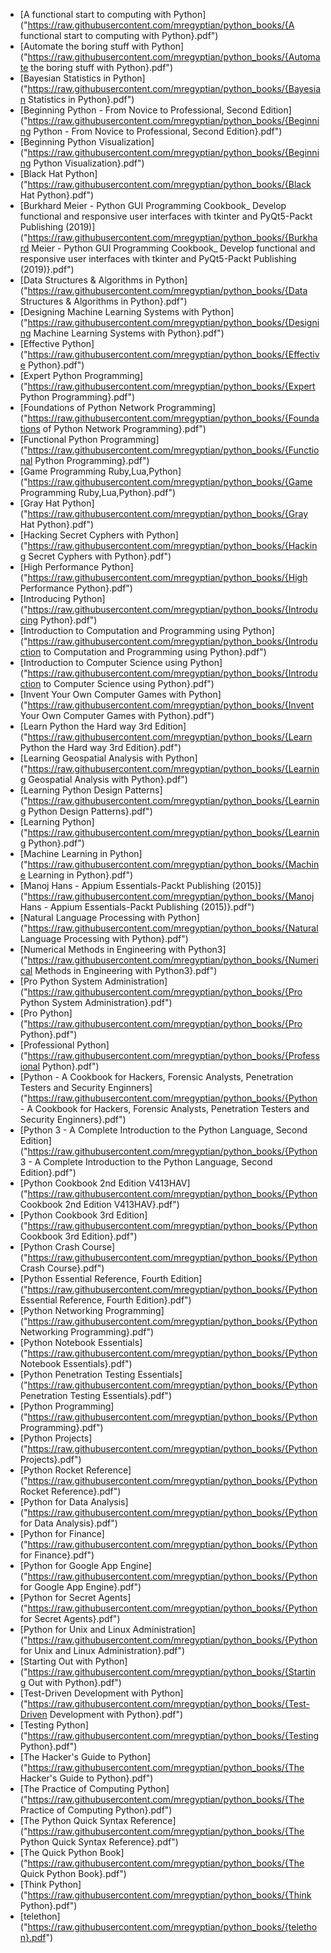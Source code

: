 - [A functional start to computing with Python] ("https://raw.githubusercontent.com/mregyptian/python_books/{A functional start to computing with Python}.pdf")
- [Automate the boring stuff with Python] ("https://raw.githubusercontent.com/mregyptian/python_books/{Automate the boring stuff with Python}.pdf")
- [Bayesian Statistics in Python] ("https://raw.githubusercontent.com/mregyptian/python_books/{Bayesian Statistics in Python}.pdf")
- [Beginning Python - From Novice to Professional, Second Edition] ("https://raw.githubusercontent.com/mregyptian/python_books/{Beginning Python - From Novice to Professional, Second Edition}.pdf")
- [Beginning Python Visualization] ("https://raw.githubusercontent.com/mregyptian/python_books/{Beginning Python Visualization}.pdf")
- [Black Hat Python] ("https://raw.githubusercontent.com/mregyptian/python_books/{Black Hat Python}.pdf")
- [Burkhard Meier - Python GUI Programming Cookbook_ Develop functional and responsive user interfaces with tkinter and PyQt5-Packt Publishing (2019)] ("https://raw.githubusercontent.com/mregyptian/python_books/{Burkhard Meier - Python GUI Programming Cookbook_ Develop functional and responsive user interfaces with tkinter and PyQt5-Packt Publishing (2019)}.pdf")
- [Data Structures & Algorithms in Python] ("https://raw.githubusercontent.com/mregyptian/python_books/{Data Structures & Algorithms in Python}.pdf")
- [Designing Machine Learning Systems with Python] ("https://raw.githubusercontent.com/mregyptian/python_books/{Designing Machine Learning Systems with Python}.pdf")
- [Effective Python] ("https://raw.githubusercontent.com/mregyptian/python_books/{Effective Python}.pdf")
- [Expert Python Programming] ("https://raw.githubusercontent.com/mregyptian/python_books/{Expert Python Programming}.pdf")
- [Foundations of Python Network Programming] ("https://raw.githubusercontent.com/mregyptian/python_books/{Foundations of Python Network Programming}.pdf")
- [Functional Python Programming] ("https://raw.githubusercontent.com/mregyptian/python_books/{Functional Python Programming}.pdf")
- [Game Programming Ruby,Lua,Python] ("https://raw.githubusercontent.com/mregyptian/python_books/{Game Programming Ruby,Lua,Python}.pdf")
- [Gray Hat Python] ("https://raw.githubusercontent.com/mregyptian/python_books/{Gray Hat Python}.pdf")
- [Hacking Secret Cyphers with Python] ("https://raw.githubusercontent.com/mregyptian/python_books/{Hacking Secret Cyphers with Python}.pdf")
- [High Performance Python] ("https://raw.githubusercontent.com/mregyptian/python_books/{High Performance Python}.pdf")
- [Introducing Python] ("https://raw.githubusercontent.com/mregyptian/python_books/{Introducing Python}.pdf")
- [Introduction to Computation and Programming using Python] ("https://raw.githubusercontent.com/mregyptian/python_books/{Introduction to Computation and Programming using Python}.pdf")
- [Introduction to Computer Science using Python] ("https://raw.githubusercontent.com/mregyptian/python_books/{Introduction to Computer Science using Python}.pdf")
- [Invent Your Own Computer Games with Python] ("https://raw.githubusercontent.com/mregyptian/python_books/{Invent Your Own Computer Games with Python}.pdf")
- [Learn Python the Hard way 3rd Edition] ("https://raw.githubusercontent.com/mregyptian/python_books/{Learn Python the Hard way 3rd Edition}.pdf")
- [Learning Geospatial Analysis with Python] ("https://raw.githubusercontent.com/mregyptian/python_books/{Learning Geospatial Analysis with Python}.pdf")
- [Learning Python Design Patterns] ("https://raw.githubusercontent.com/mregyptian/python_books/{Learning Python Design Patterns}.pdf")
- [Learning Python] ("https://raw.githubusercontent.com/mregyptian/python_books/{Learning Python}.pdf")
- [Machine Learning in Python] ("https://raw.githubusercontent.com/mregyptian/python_books/{Machine Learning in Python}.pdf")
- [Manoj Hans - Appium Essentials-Packt Publishing (2015)] ("https://raw.githubusercontent.com/mregyptian/python_books/{Manoj Hans - Appium Essentials-Packt Publishing (2015)}.pdf")
- [Natural Language Processing with Python] ("https://raw.githubusercontent.com/mregyptian/python_books/{Natural Language Processing with Python}.pdf")
- [Numerical Methods in Engineering with Python3] ("https://raw.githubusercontent.com/mregyptian/python_books/{Numerical Methods in Engineering with Python3}.pdf")
- [Pro Python System Administration] ("https://raw.githubusercontent.com/mregyptian/python_books/{Pro Python System Administration}.pdf")
- [Pro Python] ("https://raw.githubusercontent.com/mregyptian/python_books/{Pro Python}.pdf")
- [Professional Python] ("https://raw.githubusercontent.com/mregyptian/python_books/{Professional Python}.pdf")
- [Python - A Cookbook for Hackers, Forensic Analysts, Penetration Testers and Security Enginners] ("https://raw.githubusercontent.com/mregyptian/python_books/{Python - A Cookbook for Hackers, Forensic Analysts, Penetration Testers and Security Enginners}.pdf")
- [Python 3 - A Complete Introduction to the Python Language, Second Edition] ("https://raw.githubusercontent.com/mregyptian/python_books/{Python 3 - A Complete Introduction to the Python Language, Second Edition}.pdf")
- [Python Cookbook 2nd Edition V413HAV] ("https://raw.githubusercontent.com/mregyptian/python_books/{Python Cookbook 2nd Edition V413HAV}.pdf")
- [Python Cookbook 3rd Edition] ("https://raw.githubusercontent.com/mregyptian/python_books/{Python Cookbook 3rd Edition}.pdf")
- [Python Crash Course] ("https://raw.githubusercontent.com/mregyptian/python_books/{Python Crash Course}.pdf")
- [Python Essential Reference, Fourth Edition] ("https://raw.githubusercontent.com/mregyptian/python_books/{Python Essential Reference, Fourth Edition}.pdf")
- [Python Networking Programming] ("https://raw.githubusercontent.com/mregyptian/python_books/{Python Networking Programming}.pdf")
- [Python Notebook Essentials] ("https://raw.githubusercontent.com/mregyptian/python_books/{Python Notebook Essentials}.pdf")
- [Python Penetration Testing Essentials] ("https://raw.githubusercontent.com/mregyptian/python_books/{Python Penetration Testing Essentials}.pdf")
- [Python Programming] ("https://raw.githubusercontent.com/mregyptian/python_books/{Python Programming}.pdf")
- [Python Projects] ("https://raw.githubusercontent.com/mregyptian/python_books/{Python Projects}.pdf")
- [Python Rocket Reference] ("https://raw.githubusercontent.com/mregyptian/python_books/{Python Rocket Reference}.pdf")
- [Python for Data Analysis] ("https://raw.githubusercontent.com/mregyptian/python_books/{Python for Data Analysis}.pdf")
- [Python for Finance] ("https://raw.githubusercontent.com/mregyptian/python_books/{Python for Finance}.pdf")
- [Python for Google App Engine] ("https://raw.githubusercontent.com/mregyptian/python_books/{Python for Google App Engine}.pdf")
- [Python for Secret Agents] ("https://raw.githubusercontent.com/mregyptian/python_books/{Python for Secret Agents}.pdf")
- [Python for Unix and Linux Administration] ("https://raw.githubusercontent.com/mregyptian/python_books/{Python for Unix and Linux Administration}.pdf")
- [Starting Out with Python] ("https://raw.githubusercontent.com/mregyptian/python_books/{Starting Out with Python}.pdf")
- [Test-Driven Development with Python] ("https://raw.githubusercontent.com/mregyptian/python_books/{Test-Driven Development with Python}.pdf")
- [Testing Python] ("https://raw.githubusercontent.com/mregyptian/python_books/{Testing Python}.pdf")
- [The Hacker's Guide to Python] ("https://raw.githubusercontent.com/mregyptian/python_books/{The Hacker's Guide to Python}.pdf")
- [The Practice of Computing Python] ("https://raw.githubusercontent.com/mregyptian/python_books/{The Practice of Computing Python}.pdf")
- [The Python Quick Syntax Reference] ("https://raw.githubusercontent.com/mregyptian/python_books/{The Python Quick Syntax Reference}.pdf")
- [The Quick Python Book] ("https://raw.githubusercontent.com/mregyptian/python_books/{The Quick Python Book}.pdf")
- [Think Python] ("https://raw.githubusercontent.com/mregyptian/python_books/{Think Python}.pdf")
- [telethon] ("https://raw.githubusercontent.com/mregyptian/python_books/{telethon}.pdf")
